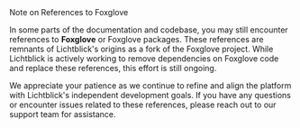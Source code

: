 <div class="warning">
Note on References to Foxglove

In some parts of the documentation and codebase, you may still encounter references to **Foxglove** or Foxglove packages. These references are remnants of Lichtblick's origins as a fork of the Foxglove project. While Lichtblick is actively working to remove dependencies on Foxglove code and replace these references, this effort is still ongoing.

We appreciate your patience as we continue to refine and align the platform with Lichtblick's independent development goals. If you have any questions or encounter issues related to these references, please reach out to our support team for assistance.
</div>